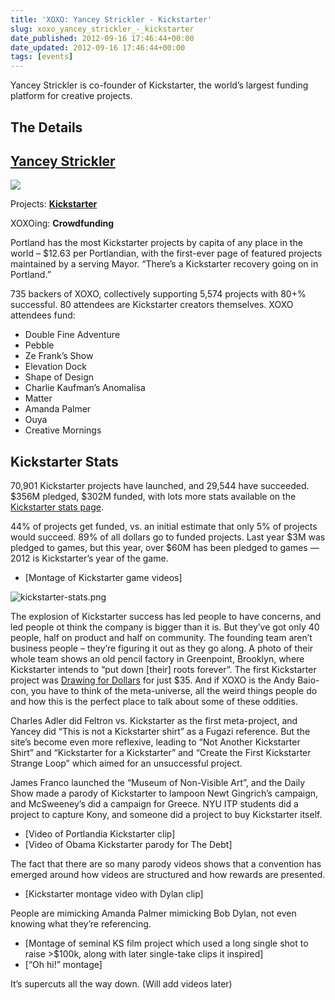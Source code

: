 ```yaml
---
title: 'XOXO: Yancey Strickler - Kickstarter'
slug: xoxo_yancey_strickler_-_kickstarter
date_published: 2012-09-16 17:46:44+00:00
date_updated: 2012-09-16 17:46:44+00:00
tags: [events]
---
```

Yancey Strickler is co-founder of Kickstarter, the world’s largest funding platform for creative projects.

## The Details

## [Yancey Strickler](https://twitter.com/ystrickler)

![](https://cdn.glitch.global/c4e475b2-a54e-47e0-973c-ed0bd1b46262/Screen_Shot_2011-12-05_at_12.04.56_PM_normal.png?v=1670740385383)

Projects: **[Kickstarter](http://www.kickstarter.com)**

XOXOing: **Crowdfunding**

Portland has the most Kickstarter projects by capita of any place in the world – $12.63 per Portlandian, with the first-ever page of featured projects maintained by a serving Mayor. “There’s a Kickstarter recovery going on in Portland.”  

735 backers of XOXO, collectively supporting 5,574 projects with 80+% successful. 80 attendees are Kickstarter creators themselves. XOXO attendees fund:

 * Double Fine Adventure  
 * Pebble  
 * Ze Frank’s Show  
 * Elevation Dock  
 * Shape of Design  
 * Charlie Kaufman’s Anomalisa  
 * Matter  
 * Amanda Palmer  
 * Ouya  
 * Creative Mornings

## Kickstarter Stats

70,901 Kickstarter projects have launched, and 29,544 have succeeded. $356M pledged, $302M funded, with lots more stats available on the [Kickstarter stats page](http://www.kickstarter.com/help/stats).

44% of projects get funded, vs. an initial estimate that only 5% of projects would succeed. 89% of all dollars go to funded projects. Last year $3M was pledged to games, but this year, over $60M has been pledged to games — 2012 is Kickstarter’s year of the game.

- [Montage of Kickstarter game videos]

![kickstarter-stats.png](https://cdn.glitch.global/c4e475b2-a54e-47e0-973c-ed0bd1b46262/kickstarter-stats.png?v=1670740383248)

The explosion of Kickstarter success has led people to have concerns, and led people ot think the company is bigger than it is. But they’ve got only 40 people, half on product and half on community. The founding team aren’t business people – they’re figuring it out as they go along. A photo of their whole team shows an old pencil factory in Greenpoint, Brooklyn, where Kickstarter intends to “put down [their] roots forever”. The first Kickstarter project was [Drawing for Dollars](http://www.kickstarter.com/projects/darkpony/drawing-for-dollars) for just $35. And if XOXO is the Andy Baio-con, you have to think of the meta-universe, all the weird things people do and how this is the perfect place to talk about some of these oddities.

Charles Adler did Feltron vs. Kickstarter as the first meta-project, and Yancey did “This is not a Kickstarter shirt” as a Fugazi reference. But the site’s become even more reflexive, leading to “Not Another Kickstarter Shirt” and “Kickstarter for a Kickstarter” and “Create the First Kickstarter Strange Loop” which aimed for an unsuccessful project.

James Franco launched the “Museum of Non-Visible Art”, and the Daily Show made a parody of Kickstarter to lampoon Newt Gingrich’s campaign, and McSweeney’s did a campaign for Greece. NYU ITP students did a project to capture Kony, and someone did a project to buy Kickstarter itself.

- [Video of Portlandia Kickstarter clip]
- [Video of Obama Kickstarter parody for The Debt]

The fact that there are so many parody videos shows that a convention has emerged around how videos are structured and how rewards are presented.

- [Kickstarter montage video with Dylan clip]

People are mimicking Amanda Palmer mimicking Bob Dylan, not even knowing what they’re referencing.

- [Montage of seminal KS film project which used a long single shot to raise >$100k, along with later single-take clips it inspired]
- [“Oh hi!” montage]

It’s supercuts all the way down. (Will add videos later)

